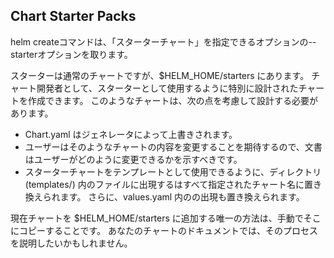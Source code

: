 ## Chart Starter Packs

helm createコマンドは、「スターターチャート」を指定できるオプションの--starterオプションを取ります。

スターターは通常のチャートですが、$HELM_HOME/starters にあります。 チャート開発者として、スターターとして使用するように特別に設計されたチャートを作成できます。 このようなチャートは、次の点を考慮して設計する必要があります。

* Chart.yaml はジェネレータによって上書きされます。
* ユーザーはそのようなチャートの内容を変更することを期待するので、文書はユーザーがどのように変更できるかを示すべきです。
* スターターチャートをテンプレートとして使用できるように、ディレクトリ(templates/) 内のファイルに出現する<CHARTNAME>はすべて指定されたチャート名に置き換えられます。 さらに、values.yaml 内の<CHARTNAME>の出現も置き換えられます。

現在チャートを $HELM_HOME/starters に追加する唯一の方法は、手動でそこにコピーすることです。 あなたのチャートのドキュメントでは、そのプロセスを説明したいかもしれません。